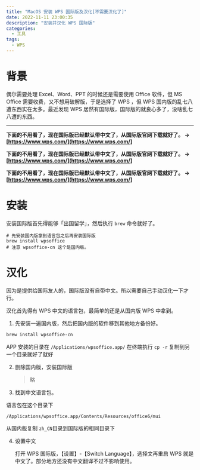 ```yaml
---
title: "MacOS 安装 WPS 国际版及汉化[不需要汉化了]"
date: 2022-11-11 23:00:35
description: "安装并汉化 WPS 国际版"
categories:
  - 工具
tags:
  - WPS
---
```


# 背景

偶尔需要处理 Excel、Word、PPT 的时候还是需要使用 Office 软件，但 MS Office 需要收费，又不想用破解版，于是选择了 WPS ，但 WPS 国内版的乱七八遭东西实在太多。最近发现 WPS 居然有国际版，国际版的就良心多了，没啥乱七八遭的东西。



---



**下面的不用看了，现在国际版已经默认带中文了，从国际版官网下载就好了。 -> [https://www.wps.com/](https://www.wps.com/]**

**下面的不用看了，现在国际版已经默认带中文了，从国际版官网下载就好了。 -> [https://www.wps.com/](https://www.wps.com/]**

**下面的不用看了，现在国际版已经默认带中文了，从国际版官网下载就好了。 -> [https://www.wps.com/](https://www.wps.com/]**

# 安装

安装国际版首先得能够「出国留学」，然后执行 `brew` 命令就好了。

```shell
# 先安装国内版拿到语言包之后再安装国际版
brew install wpsoffice
# 注意 wpsoffice-cn 这个是国内版。
```

# 汉化

因为是提供给国际友人的，国际版没有自带中文。所以需要自己手动汉化一下才行。

汉化首先得有 WPS 中文的语言包，最简单的还是从国内版 WPS 中拿到。

1. 先安装一遍国内版，然后把国内版的软件移到其他地方备份好。

  ```bash
  brew install wpsoffice-cn
  ```

  APP 安装的目录在 `/Applications/wpsoffice.app/` 在终端执行 `cp -r` 复制到另一个目录就好了就好


2. 删除国内版，安装国际版

   > 略

3. 找到中文语言包。

  语言包在这个目录下

  ```bash
  /Applications/wpsoffice.app/Contents/Resources/office6/mui
  ```

  从国内版复制 `zh_CN`目录到国际版的相同目录下

4. 设置中文

   打开 WPS 国际版，【设置】-【Switch Language】，选择文再重启 WPS 就是中文了。部分地方还没有中文翻译不过不影响使用。

   
